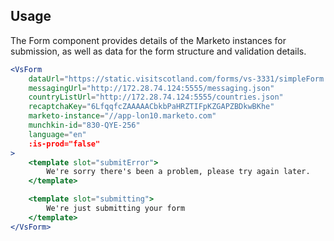 ## Usage
The Form component provides details of the Marketo instances for submission, as well
as data for the form structure and validation details.

```jsx
<VsForm
    dataUrl="https://static.visitscotland.com/forms/vs-3331/simpleForm.json"
    messagingUrl="http://172.28.74.124:5555/messaging.json"
    countryListUrl="http://172.28.74.124:5555/countries.json"
    recaptchaKey="6LfqqfcZAAAAACbkbPaHRZTIFpKZGAPZBDkwBKhe"
    marketo-instance="//app-lon10.marketo.com"
    munchkin-id="830-QYE-256"
    language="en"
    :is-prod="false"
>
    <template slot="submitError">
        We're sorry there's been a problem, please try again later.
    </template>

    <template slot="submitting">
        We're just submitting your form
    </template>
</VsForm>
```
